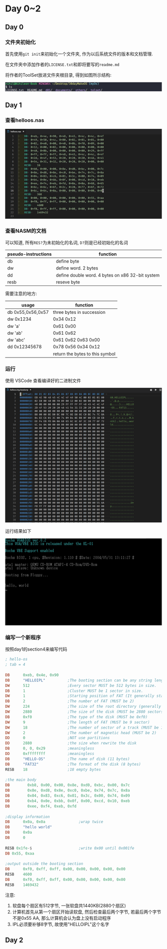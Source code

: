 # Day 0~2

## Day 0

### 文件夹初始化

首先使用`git init`来初始化一个文件夹, 作为以后系统文件的版本和文档管理.

在文件夹中添加作者的`LICENSE.txt`和即将要写的`readme.md`

将作者的ToolSet放进文件夹根目录, 得到如图所示结构:

![1551581651719](assets/1551581651719.png)

## Day 1

### 查看helloos.nas

![1551589477372](assets/1551589477372.png)



### 查看NASM的文档

可以知道, 所有`RES?`为未初始化的名词, `D?`则是已经初始化的名词

| pseudo-instructions | function                                         |
| ------------------- | ------------------------------------------------ |
| db                  | define byte                                      |
| dw                  | define word. 2 bytes                             |
| dd                  | define double word. 4 bytes on x86 32-bit system |
| resb                | reseve byte                                      |

需要注意的地方:

| usage             | function                        |
| ----------------- | ------------------------------- |
| db 0x55,0x56,0x57 | three bytes in succession       |
| dw 0x1234         | 0x34 0x12                       |
| dw 'a'            | 0x61 0x00                       |
| dw 'ab'           | 0x61 0x62                       |
| dw 'abc'          | 0x61 0x62 0x63 0x00             |
| dd 0x12345678     | 0x78 0x56 0x34 0x12             |
|                   | return the bytes to this symbol |

### 运行

使用 VSCode 查看编译好的二进制文件

![1551591290627](assets/1551591290627.png)

运行结果如下

![1551591577371](assets/1551591577371.png)

### 编写一个新程序

按照day1的section4来编写代码

```asm
; hello-os
; tab = 4

DB      0xeb, 0x4e, 0x90
DB      "HELLOIPL"          ;The booting section can be any string length of 8 byte.
DW      512                 ;Every sector MUST be 512 bytes in size.
DB      1                   ;Cluster MUST be 1 sector in size.
DW      1                   ;Starting position of FAT (It generally start from the 1st sector)
DB      2                   ;The number of FAT (MUST be 2)
DW      224                 ;The size of the root directory (generally 2)
DW      2880                ;The size of the disk (MUST be 2880 sectors)
DB      0xf0                ;The type of the disk (MUST be 0xf0)
DW      9                   ;The length of FAT (MUST be 9 sector)
DW      18                  ;The number of sector of a track (MUST be 18)
DW      2                   ;The number of magnetic head (MUST be 2)
DD      0                   ;NOT use partitions
DD      2880                ;the size when rewrite the disk
DB      0, 0, 0x29          ;meaningless
DD      0xffffffff          ;meaningless
DB      "HELLO-OS"          ;The name of disk (11 bytes)
DB      "FAT32"             ;The format of the disk (8 bytes)
RESB    18                  ;18 empty bytes

;the main body
DB        0xb8, 0x00, 0x00, 0x8e, 0xd0, 0xbc, 0x00, 0x7c
DB        0x8e, 0xd8, 0x8e, 0xc0, 0xbe, 0x74, 0x7c, 0x8a
DB        0x04, 0x83, 0xc6, 0x01, 0x3c, 0x00, 0x74, 0x09
DB        0xb4, 0x0e, 0xbb, 0x0f, 0x00, 0xcd, 0x10, 0xeb
DB        0xee, 0xf4, 0xeb, 0xfd

;display information
DB      0x0a, 0x0a               ;wrap twice
DB      "hello world"
DB      0x0a
DB      0

RESB 0x1fe-$                     ;write 0x00 until 0x001fe
DB 0x55, 0xaa

;output outside the booting section
DB      0xf0, 0xff, 0xff, 0x00, 0x00, 0x00, 0x00, 0x00
RESB    4600
DB      0xf0, 0xff, 0xff, 0x00, 0x00, 0x00, 0x00, 0x00
RESB    1469432
```

注意: 

1. 软盘每个扇区有512字节, 一张软盘共1440KB(2880个扇区)
2. 计算机首先从第一个扇区开始读软盘, 然后检查最后两个字节, 若最后两个字节不是0x55 AA, 那么计算机会认为盘上没有启动程序
3. IPL必须要补够8字节, 故使用"HELLOIPL"这个名字

## Day 2

